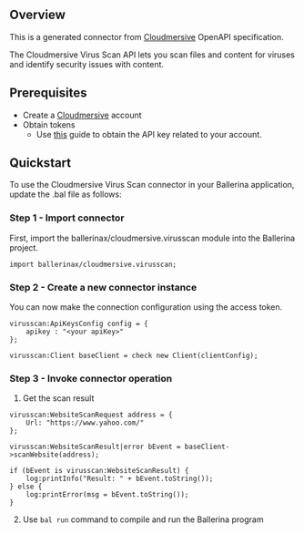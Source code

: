 ## Overview
This is a generated connector from [Cloudmersive](https://account.cloudmersive.com) OpenAPI specification.

The Cloudmersive Virus Scan API lets you scan files and content for viruses and identify security issues with content.
 
## Prerequisites
* Create a [Cloudmersive](https://account.cloudmersive.com) account
* Obtain tokens
    - Use [this](https://account.cloudmersive.com/keys) guide to obtain the API key related to your account.

## Quickstart
To use the Cloudmersive Virus Scan connector in your Ballerina application, update the .bal file as follows:
### Step 1 - Import connector
First, import the ballerinax/cloudmersive.virusscan module into the Ballerina project.
```ballerina
import ballerinax/cloudmersive.virusscan;
```
### Step 2 - Create a new connector instance
You can now make the connection configuration using the access token.
```ballerina
virusscan:ApiKeysConfig config = {
    apikey : "<your apiKey>"
};

virusscan:Client baseClient = check new Client(clientConfig);
```
### Step 3 - Invoke connector operation

1. Get the scan result
```ballerina
virusscan:WebsiteScanRequest address = {
    Url: "https://www.yahoo.com/"
};

virusscan:WebsiteScanResult|error bEvent = baseClient->scanWebsite(address);

if (bEvent is virusscan:WebsiteScanResult) {
    log:printInfo("Result: " + bEvent.toString());
} else {
    log:printError(msg = bEvent.toString());
}
```

2. Use `bal run` command to compile and run the Ballerina program

